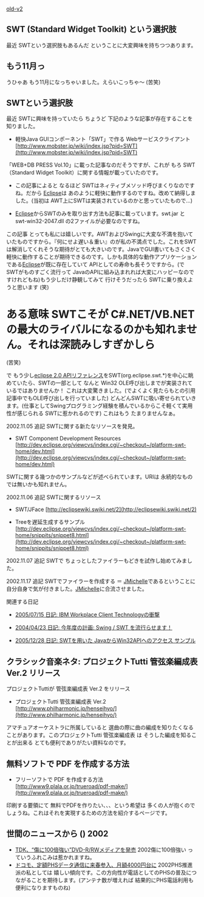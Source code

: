 [old-v2](ig021101-orig.html)

## SWT (Standard Widget Toolkit) という選択肢

最近 SWTという選択肢もあるんだ ということに大変興味を持ちつつあります。


## もう11月っ

うひゃあ もう11月になっちゃいました。えらいこっちゃ～ (苦笑)

## SWTという選択肢

最近 SWTに興味を持っていたら ちょうど 下記のような記事が存在することを知りました。

* 軽快Java GUIコンポーネント「SWT」で作る Webサービスクライアント
  [http://www.mobster.jp/wiki/index.jsp?pid=SWT](http://www.mobster.jp/wiki/index.jsp?pid=SWT)

「WEB+DB PRESS Vol.10」に載った記事なのだそうですが、これが もろ SWT（Standard
Widget Toolkit）に関する情報が載っていたのです。

* この記事によると なるほど SWTはネィティブメソッド呼びまくりなのですね。だから
  [Eclipse](https://www.igapyon.jp/igapyon/diary/keyword/eclipse.html)は あのように軽快に動作するのですね。改めて納得しました。(当初は
  AWT上にSWTは実装されているのかと思っていたもので…)
  
* [Eclipse](https://www.igapyon.jp/igapyon/diary/keyword/eclipse.html)からSWTのみを取り出す方法も記事に載っています。swt.jar
  と swt-win32-2047.dll の2ファイルが必要なのですね。

この記事 とっても私には嬉しいです。AWTおよびSwingに大変な不満を抱いていたものですから。『何にせよ遅い＆重い』のが私の不満点でした。これをSWTは解消してくれそうな期待がとても大きいのです。JavaでGUI書いてもさくさく軽快に動作することが期待できるのです。しかも具体的な動作アプリケーションである[Eclipse](https://www.igapyon.jp/igapyon/diary/keyword/eclipse.html)が既に存在していて
APIとしての寿命も長そうですから。(で SWTがものすごく流行って JavaのAPIに組み込まれれば大変にハッピーなのですけれどもね)もう少しだけ静観してみて 行けそうだったら SWTに乗り換えようと思います (笑)
# ある意味 SWTこそが C#.NET/VB.NET の最大のライバルになるのかも知れません。それは深読みしすぎかしら
(苦笑)

で もう少し[eclipse 2.0 APIリファレンス](http://download.eclipse.org/downloads/documentation/2.0/html/plugins/org.eclipse.platform.doc.isv/reference/api/overview-summary.html)をSWT(org.eclipse.swt.*)を中心に眺めていたら、SWTの一部として なんと Win32
OLE呼び出しまでが実装されているではありませんか！ これは大変驚きました。(でよくよく見たらもとの引用記事中でもOLE呼び出しを行っていました) どんどんSWTに吸い寄せられていきます。(仕事としてSwingプログラミング経験を積んでいるからこそ軽くて実用性が感じられる SWTに惹かれるのです) これはもう たまりませんなぁ。

2002.11.05 追記 SWTに関する新たなリソースを発見。

* SWT Component Development Resources
  [http://dev.eclipse.org/viewcvs/index.cgi/~checkout~/platform-swt-home/dev.html](http://dev.eclipse.org/viewcvs/index.cgi/~checkout~/platform-swt-home/dev.html)

SWTに関する幾つかのサンプルなどが述べられています。URIは 永続的なものでは無いかも知れません。

2002.11.06 追記 SWTに関するリソース

* SWT/JFace
  [http://eclipsewiki.swiki.net/2](http://eclipsewiki.swiki.net/2)
  
* Treeを遅延生成するサンプル
  [http://dev.eclipse.org/viewcvs/index.cgi/~checkout~/platform-swt-home/snippits/snippet8.html](http://dev.eclipse.org/viewcvs/index.cgi/~checkout~/platform-swt-home/snippits/snippet8.html)

2002.11.07 追記 SWTで ちょっとしたファイラーもどきを試作し始めてみました。

2002.11.17 追記 SWTでファイラーを作成する ＝ [JMichelle](http://sourceforge.net/projects/jmichelle/)であるということに自分自身で気が付きました。[JMichelle](http://sourceforge.net/projects/jmichelle/)に合流させました。

関連する日記

* [2005/07/15 日記: IBM Workplace Client Technologyの衝撃](../2005/ig050715.html)
  
* [2004/04/23 日記: 今年度の計画: Swing / SWT を流行らせます！](../2004/ig040423.html)
  
* [2005/12/28 日記: SWTを用いた JavaからWin32APIへのアクセス サンプル](../2005/ig051228.html)

## クラシック音楽ネタ: プロジェクトTutti 管弦楽編成表 Ver.2 リリース

プロジェクトTuttiが 管弦楽編成表 Ver.2 をリリース

* プロジェクトTutti 管弦楽編成表 Ver.2
  [http://www.philharmonic.jp/henseihyo/](http://www.philharmonic.jp/henseihyo/)

アマチュアオーケストラに所属していると 選曲の際に曲の編成を知りたくなることがあります。このプロジェクトTutti 管弦楽編成表 は そうした編成を知ることが出来る とても便利でありがたい資料なのです。

## 無料ソフトで PDF を作成する方法

* フリーソフトで PDF を作成する方法
  [http://www9.plala.or.jp/trueroad/pdf-make/](http://www9.plala.or.jp/trueroad/pdf-make/)

印刷する要領にて 無料でPDFを作りたい、、、という希望は 多くの人が抱くのでしょうね。これはそれを実現するための方法を紹介するページです。

## 世間のニュースから () 2002

* [TDK、“傷に100倍強い”DVD-R/RWメディアを発売](http://www.zdnet.co.jp/news/0210/31/njbt_06.html)  2002傷に100倍強い っていうふれこみは惹かれますね。
* [ドコモ、定額PHSデータ通信に来春参入、月額4000円台に](http://www.zdnet.co.jp/news/0210/31/njbt_04.html)  2002PHS推進派の私としては 嬉しい傾向です。この方向性が電話としてのPHSの普及につながることを期待します。(アンテナ数が増えれば 結果的にPHS電話利用も便利になりますものね)
